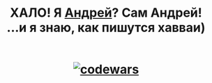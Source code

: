 <h1 align="center">ХАЛО! Я <a href="https://vk.com/id204234487" target="_blank">Андрей</a>? Сам Андрей!<br>
  ...и я знаю, как пишутся хавваи)
<br>
<br>

[![codewars](https://github.r2v.ch/codewars?user=aloxagavaii&hide_clan=true&theme=gradient&top_languages=true)](https://www.codewars.com/users/aloxagavaii)

</h1>
